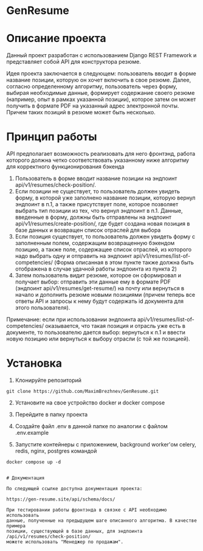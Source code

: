 # GenResume
# Описание проекта
Данный проект разработан с использованием Django REST
Framework и представляет собой API
для конструктора резюме.

Идея проекта заключается в следующем: пользователь
вводит в форме название позиции, которую он
хочет включить в свое резюме. Далее, согласно определенному алгоритму, пользователь через форму, выбирая
необходимые данные, формирует содержание своего резюме (например,
опыт в рамках указанной позиции), которое затем он может
получить в формате PDF
на указанный адрес электронной почты. Причем таких позиций в резюме
может быть несколько.


# Принцип работы

API предполагает возможность реализовать для него фронтэнд, работа которого должна
четко соответствовать указанному ниже алгоритму для корректного функционирования бэкенда
1. Пользователь в форме вводит название позиции на
эндпоинт api/v1/resumes/check-position/.
2. Если позиции не существует, то пользователь должен увидеть форму, в которой
уже заполнено название позиции, которую вернул эндпоинт в п.1, а также
присутствует поле, которое позволяет выбрать тип позиции из тех, что
вернул эндпоинт в п.1.
Данные, введенные в форму, должны быть отправлены
на эндпоинт api/v1/resumes/create-position/, где будет создана новая позиция
в базе данных и возвращен список отраслей для выбора
3. Если позиция существует, то пользователь должен увидеть форму с
заполненным полем, содержащим возвращенную бэкендом позицию, а также поле,
содержащее список отраслей, из которого надо выбрать одну и отправить
на эндпоинт api/v1/resumes/list-of-competencies/ (Форма описанная в этом
пункте также должна быть
отображена в случае удачной работы эндпоинта из пункта 2)
4. Затем пользователь видит резюме, которое он сформировал и получает выбор:
отправить эти данные ему в формате PDF (эндпоинт
api/v1/resumes/get-resume/) на почту или вернуться в начало
и дополнить резюме новыми позициями (причем теперь все ответы API и запросы
к нему будут содержать id документа для этого пользователя).

Примечание: если при использовании эндпоинта api/v1/resumes/list-of-competencies/
оказывается, что такая позиция и отрасль
уже есть в документе, то пользователю дается выбор: вернуться к п.1 и
ввести новую позицию или вернуться к выбору отрасли (с той же позицией).

# Установка

1. Клонируйте репозиторий
```
git clone https://github.com/MaximBrezhnev/GenResume.git
```

2. Установите на свое устройство docker и docker compose

3. Перейдите в папку проекта
4. Создайте файл .env в данной папке по аналогии с файлом .env.example

5. Запустите контейнеры с приложением, background worker'ом celery, redis, nginx, postgres командой
```
docker compose up -d


# Документация

По следующей ссылке доступна документация проекта:

https://gen-resume.site/api/schema/docs/

При тестировании работы фронтэнда в связке с API необходимо использовать
данные, полученные на предыдущем шаге описанного алгоритма. В качестве примера
позиции, существующей в базе данных, для эндпоинта /api/v1/resumes/check-position/
можете использовать "Менеджер по продажам".
